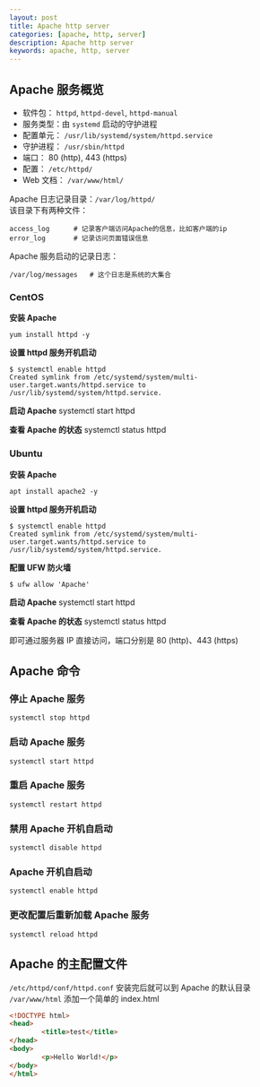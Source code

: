 ```yaml
---
layout: post
title: Apache http server
categories: [apache, http, server]
description: Apache http server
keywords: apache, http, server
---
```

## Apache 服务概览
- 软件包： `httpd`, `httpd-devel`, `httpd-manual`
- 服务类型：由 `systemd` 启动的守护进程
- 配置单元： `/usr/lib/systemd/system/httpd.service`
- 守护进程： `/usr/sbin/httpd`
- 端口： 80 (http), 443 (https)
- 配置： `/etc/httpd/`
- Web 文档： `/var/www/html/`

Apache 日志记录目录：`/var/log/httpd/`  
该目录下有两种文件：
``` shell
access_log      # 记录客户端访问Apache的信息，比如客户端的ip
error_log       # 记录访问页面错误信息
```

Apache 服务启动的记录日志：
``` shell
/var/log/messages   # 这个日志是系统的大集合
```

### CentOS

**安装 Apache**
``` shell
yum install httpd -y
```

**设置 httpd 服务开机启动**
``` shell
$ systemctl enable httpd
Created symlink from /etc/systemd/system/multi-user.target.wants/httpd.service to /usr/lib/systemd/system/httpd.service.
```

**启动 Apache**
systemctl start httpd

**查看 Apache 的状态**
systemctl status httpd

### Ubuntu
**安装 Apache**
``` shell
apt install apache2 -y
```

**设置 httpd 服务开机启动**
``` shell
$ systemctl enable httpd
Created symlink from /etc/systemd/system/multi-user.target.wants/httpd.service to /usr/lib/systemd/system/httpd.service.
```

**配置 UFW 防火墙**
``` shell
$ ufw allow 'Apache'
```

**启动 Apache**
systemctl start httpd

**查看 Apache 的状态**
systemctl status httpd

即可通过服务器 IP 直接访问，端口分别是 80 (http)、443 (https)

## Apache 命令
### 停止 Apache 服务
`systemctl stop httpd`

### 启动 Apache 服务
`systemctl start httpd`

### 重启 Apache 服务
`systemctl restart httpd`

### 禁用 Apache 开机自启动
`systemctl disable httpd`

### Apache 开机自启动
`systemctl enable httpd`

### 更改配置后重新加载 Apache 服务
`systemctl reload httpd`

## Apache 的主配置文件
`/etc/httpd/conf/httpd.conf` 安装完后就可以到 Apache 的默认目录 `/var/www/html` 添加一个简单的 index.html

``` html
<!DOCTYPE html>
<head>
        <title>test</title>
</head>
<body>
        <p>Hello World!</p>
</body>
</html>
```
